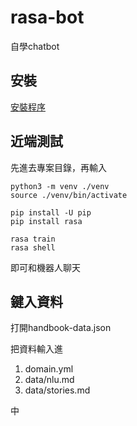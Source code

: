 # rasa-bot
 自學chatbot

## 安裝

[安裝程序](https://rasa.com/docs/rasa/user-guide/installation/#installation-guide)

## 近端測試

先進去專案目錄，再輸入


```
python3 -m venv ./venv
source ./venv/bin/activate

pip install -U pip
pip install rasa

rasa train
rasa shell
```

即可和機器人聊天

## 鍵入資料

打開handbook-data.json

把資料輸入進

1. domain.yml
2. data/nlu.md
3. data/stories.md

中